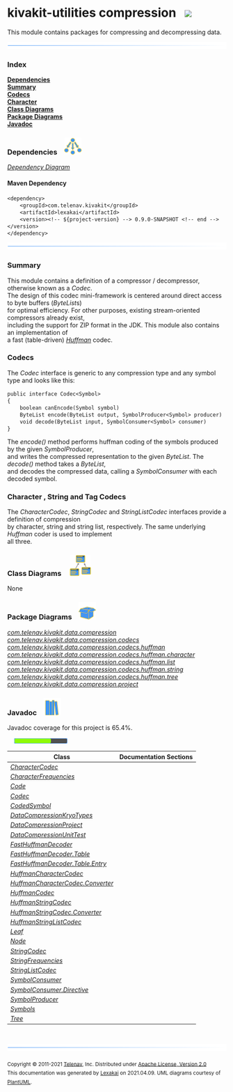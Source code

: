 # kivakit-utilities compression &nbsp;&nbsp;![](../../documentation/images/compress-52.png)

This module contains packages for compressing and decompressing data.

![](documentation/images/horizontal-line.png)

### Index

[**Dependencies**](#dependencies)  
[**Summary**](#summary)  
[**Codecs**](#codecs)  
[**Character**](#character)  
[**Class Diagrams**](#class-diagrams)  
[**Package Diagrams**](#package-diagrams)  
[**Javadoc**](#javadoc)

### Dependencies <a name="dependencies"></a> &nbsp;&nbsp; ![](documentation/images/dependencies-40.png)

[*Dependency Diagram*](documentation/diagrams/dependencies.svg)

#### Maven Dependency

    <dependency>
        <groupId>com.telenav.kivakit</groupId>
        <artifactId>lexakai</artifactId>
        <version><!-- ${project-version} --> 0.9.0-SNAPSHOT <!-- end --></version>
    </dependency>
![](documentation/images/horizontal-line.png)

[//]: # (start-user-text)

### Summary <a name = "summary"></a>

This module contains a definition of a compressor / decompressor, otherwise known as a *Codec*.   
The design of this codec mini-framework is centered around direct access to byte buffers (*ByteList*s)  
for optimal efficiency. For other purposes, existing stream-oriented compressors already exist,  
including the support for ZIP format in the JDK. This module also contains an implementation of  
a fast (table-driven) [*Huffman*](https://en.wikipedia.org/wiki/Huffman_coding) codec.

### Codecs <a name = "codecs"></a>

The *Codec* interface is generic to any compression type and any symbol type and looks like this:

    public interface Codec<Symbol>
    {
        boolean canEncode(Symbol symbol)
        ByteList encode(ByteList output, SymbolProducer<Symbol> producer)
        void decode(ByteList input, SymbolConsumer<Symbol> consumer)
    }

The *encode()* method performs huffman coding of the symbols produced by the given *SymbolProducer*,  
and writes the compressed representation to the given *ByteList*. The *decode()* method takes a *ByteList*,  
and decodes the compressed data, calling a *SymbolConsumer* with each decoded symbol.

### Character <a name = "character"></a>, String and Tag Codecs

The *CharacterCodec*, *StringCodec* and *StringListCodec* interfaces provide a definition of compression  
by character, string and string list, respectively. The same underlying *Huffman* coder is used to implement  
all three.

[//]: # (end-user-text)

### Class Diagrams <a name="class-diagrams"></a> &nbsp; &nbsp; ![](documentation/images/diagram-48.png)

None

### Package Diagrams <a name="package-diagrams"></a> &nbsp;&nbsp; ![](documentation/images/box-40.png)

[*com.telenav.kivakit.data.compression*](documentation/diagrams/com.telenav.kivakit.data.compression.svg)  
[*com.telenav.kivakit.data.compression.codecs*](documentation/diagrams/com.telenav.kivakit.data.compression.codecs.svg)  
[*com.telenav.kivakit.data.compression.codecs.huffman*](documentation/diagrams/com.telenav.kivakit.data.compression.codecs.huffman.svg)  
[*com.telenav.kivakit.data.compression.codecs.huffman.character*](documentation/diagrams/com.telenav.kivakit.data.compression.codecs.huffman.character.svg)  
[*com.telenav.kivakit.data.compression.codecs.huffman.list*](documentation/diagrams/com.telenav.kivakit.data.compression.codecs.huffman.list.svg)  
[*com.telenav.kivakit.data.compression.codecs.huffman.string*](documentation/diagrams/com.telenav.kivakit.data.compression.codecs.huffman.string.svg)  
[*com.telenav.kivakit.data.compression.codecs.huffman.tree*](documentation/diagrams/com.telenav.kivakit.data.compression.codecs.huffman.tree.svg)  
[*com.telenav.kivakit.data.compression.project*](documentation/diagrams/com.telenav.kivakit.data.compression.project.svg)  

### Javadoc <a name="javadoc"></a> &nbsp;&nbsp; ![](documentation/images/books-40.png)

Javadoc coverage for this project is 65.4%.  
  
&nbsp; &nbsp;  ![](documentation/images/meter-70-12.png)



| Class | Documentation Sections |
|---|---|
| [*CharacterCodec*](https://telenav.github.io/kivakit/javadoc/kivakit.data.compression/com/telenav/kivakit/data/compression/codecs/CharacterCodec.html) |  |  
| [*CharacterFrequencies*](https://telenav.github.io/kivakit/javadoc/kivakit.data.compression/com/telenav/kivakit/data/compression/codecs/huffman/character/CharacterFrequencies.html) |  |  
| [*Code*](https://telenav.github.io/kivakit/javadoc/kivakit.data.compression/com/telenav/kivakit/data/compression/codecs/huffman/tree/Code.html) |  |  
| [*Codec*](https://telenav.github.io/kivakit/javadoc/kivakit.data.compression/com/telenav/kivakit/data/compression/Codec.html) |  |  
| [*CodedSymbol*](https://telenav.github.io/kivakit/javadoc/kivakit.data.compression/com/telenav/kivakit/data/compression/codecs/huffman/tree/CodedSymbol.html) |  |  
| [*DataCompressionKryoTypes*](https://telenav.github.io/kivakit/javadoc/kivakit.data.compression/com/telenav/kivakit/data/compression/project/DataCompressionKryoTypes.html) |  |  
| [*DataCompressionProject*](https://telenav.github.io/kivakit/javadoc/kivakit.data.compression/com/telenav/kivakit/data/compression/project/DataCompressionProject.html) |  |  
| [*DataCompressionUnitTest*](https://telenav.github.io/kivakit/javadoc/kivakit.data.compression/com/telenav/kivakit/data/compression/project/DataCompressionUnitTest.html) |  |  
| [*FastHuffmanDecoder*](https://telenav.github.io/kivakit/javadoc/kivakit.data.compression/com/telenav/kivakit/data/compression/codecs/huffman/FastHuffmanDecoder.html) |  |  
| [*FastHuffmanDecoder.Table*](https://telenav.github.io/kivakit/javadoc/kivakit.data.compression/com/telenav/kivakit/data/compression/codecs/huffman/FastHuffmanDecoder.Table.html) |  |  
| [*FastHuffmanDecoder.Table.Entry*](https://telenav.github.io/kivakit/javadoc/kivakit.data.compression/com/telenav/kivakit/data/compression/codecs/huffman/FastHuffmanDecoder.Table.Entry.html) |  |  
| [*HuffmanCharacterCodec*](https://telenav.github.io/kivakit/javadoc/kivakit.data.compression/com/telenav/kivakit/data/compression/codecs/huffman/character/HuffmanCharacterCodec.html) |  |  
| [*HuffmanCharacterCodec.Converter*](https://telenav.github.io/kivakit/javadoc/kivakit.data.compression/com/telenav/kivakit/data/compression/codecs/huffman/character/HuffmanCharacterCodec.Converter.html) |  |  
| [*HuffmanCodec*](https://telenav.github.io/kivakit/javadoc/kivakit.data.compression/com/telenav/kivakit/data/compression/codecs/huffman/HuffmanCodec.html) |  |  
| [*HuffmanStringCodec*](https://telenav.github.io/kivakit/javadoc/kivakit.data.compression/com/telenav/kivakit/data/compression/codecs/huffman/string/HuffmanStringCodec.html) |  |  
| [*HuffmanStringCodec.Converter*](https://telenav.github.io/kivakit/javadoc/kivakit.data.compression/com/telenav/kivakit/data/compression/codecs/huffman/string/HuffmanStringCodec.Converter.html) |  |  
| [*HuffmanStringListCodec*](https://telenav.github.io/kivakit/javadoc/kivakit.data.compression/com/telenav/kivakit/data/compression/codecs/huffman/list/HuffmanStringListCodec.html) |  |  
| [*Leaf*](https://telenav.github.io/kivakit/javadoc/kivakit.data.compression/com/telenav/kivakit/data/compression/codecs/huffman/tree/Leaf.html) |  |  
| [*Node*](https://telenav.github.io/kivakit/javadoc/kivakit.data.compression/com/telenav/kivakit/data/compression/codecs/huffman/tree/Node.html) |  |  
| [*StringCodec*](https://telenav.github.io/kivakit/javadoc/kivakit.data.compression/com/telenav/kivakit/data/compression/codecs/StringCodec.html) |  |  
| [*StringFrequencies*](https://telenav.github.io/kivakit/javadoc/kivakit.data.compression/com/telenav/kivakit/data/compression/codecs/huffman/string/StringFrequencies.html) |  |  
| [*StringListCodec*](https://telenav.github.io/kivakit/javadoc/kivakit.data.compression/com/telenav/kivakit/data/compression/codecs/StringListCodec.html) |  |  
| [*SymbolConsumer*](https://telenav.github.io/kivakit/javadoc/kivakit.data.compression/com/telenav/kivakit/data/compression/SymbolConsumer.html) |  |  
| [*SymbolConsumer.Directive*](https://telenav.github.io/kivakit/javadoc/kivakit.data.compression/com/telenav/kivakit/data/compression/SymbolConsumer.Directive.html) |  |  
| [*SymbolProducer*](https://telenav.github.io/kivakit/javadoc/kivakit.data.compression/com/telenav/kivakit/data/compression/SymbolProducer.html) |  |  
| [*Symbols*](https://telenav.github.io/kivakit/javadoc/kivakit.data.compression/com/telenav/kivakit/data/compression/codecs/huffman/tree/Symbols.html) |  |  
| [*Tree*](https://telenav.github.io/kivakit/javadoc/kivakit.data.compression/com/telenav/kivakit/data/compression/codecs/huffman/tree/Tree.html) |  |  

[//]: # (start-user-text)



[//]: # (end-user-text)

<br/>

![](documentation/images/horizontal-line.png)

<sub>Copyright &#169; 2011-2021 [Telenav](http://telenav.com), Inc. Distributed under [Apache License, Version 2.0](LICENSE)</sub>  
<sub>This documentation was generated by [Lexakai](https://github.com/Telenav/lexakai) on 2021.04.09. UML diagrams courtesy
of [PlantUML](http://plantuml.com).</sub>

